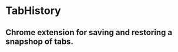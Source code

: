 TabHistory
==========

Chrome extension for saving and restoring a snapshop of tabs.
-------------------------------------------------------------

